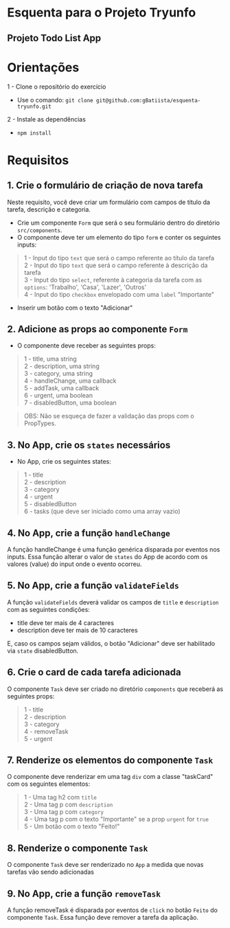 # Esquenta para o Projeto Tryunfo #

## Projeto Todo List App ##


# Orientações # 
1 - Clone o repositório do exercício
- Use o comando: 
`
 git clone git@github.com:gBatiista/esquenta-tryunfo.git
`

2 - Instale as dependências
- `npm install`

# Requisitos #

## 1. Crie o formulário de criação de nova tarefa ##
Neste requisito, você deve criar um formulário com campos de título da tarefa, descrição e categoria.

- Crie um componente `Form` que será o seu formulário dentro  do diretório `src/components`.
- O componente deve ter um elemento do tipo `form` e conter os seguintes inputs:

> 1 - Input do tipo `text` que será o campo referente ao título da tarefa <br>
2 - Input do tipo `text` que será o campo referente à descrição da tarefa <br>
3 - Input do tipo `select`, referente à categoria da tarefa com as `options`: 'Trabalho', 'Casa', 'Lazer', 'Outros' <br>
4 - Input do tipo `checkbox` envelopado com uma `label` "Importante" <br>

- Inserir um botão com o texto "Adicionar"

## 2. Adicione as props ao componente `Form`
- O componente deve receber as seguintes props:
 > 1 - title, uma string<br>
   2 - description, uma string  <br>
   3 - category, uma string <br>
   4 - handleChange, uma callback <br>
   5 - addTask, uma callback <br>
   6 - urgent, uma boolean <br>
   7 - disabledButton, uma boolean <br>

> OBS: Não se esqueça de fazer a validação das props com o PropTypes.

## 3. No App, crie os `states` necessários
- No App, crie os seguintes states:
> 1 - title <br>
  2 - description <br>
  3 - category <br>
  4 - urgent <br>
  5 - disabledButton <br>
  6 - tasks (que deve ser iniciado como uma array vazio) <br> 

## 4. No App, crie a função `handleChange`
A função handleChange é uma função genérica disparada por eventos nos inputs. Essa função alterar o valor de `states` do App de acordo com os valores (value) do input onde o evento ocorreu.

## 5. No App, crie a função `validateFields`
A função `validateFields` deverá validar os campos de `title`  e `description` com as seguintes condições:
- title deve ter mais de 4 caracteres
- description deve ter mais de 10 caracteres

E, caso os campos sejam válidos, o botão "Adicionar" deve ser habilitado via `state` disabledButton.

## 6. Crie o card de cada tarefa adicionada
O componente `Task` deve ser criado no diretório `components` que receberá as seguintes props:
> 1 - title <br> 
2 - description <br> 
3 - category<br> 
4 - removeTask<br> 
5 - urgent<br> 

## 7. Renderize os elementos do componente `Task`
O componente deve renderizar em uma tag `div` com a classe "taskCard" com os seguintes elementos:
> 1 - Uma tag h2 com `title` <br> 
2 - Uma tag p com `description` <br> 
3 - Uma tag p  com `category`<br> 
4 - Uma tag p com o texto "Importante" se a prop `urgent` for `true`<br>
5 - Um botão com o texto "Feito!" <br>

## 8. Renderize o componente `Task`
O componente `Task` deve ser renderizado no `App` a medida que novas tarefas vão sendo adicionadas

## 9. No App, crie a função `removeTask`
A função removeTask é disparada por eventos de `click` no botão `Feito` do componente `Task`. Essa função deve remover a tarefa da aplicação.